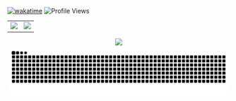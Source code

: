 [![wakatime](https://wakatime.com/badge/user/018e666c-c584-40d2-b937-d94aa40bdf3b.svg)](https://wakatime.com/@018e666c-c584-40d2-b937-d94aa40bdf3b)
![Profile Views](https://komarev.com/ghpvc/?username=Diraw&color=blueviolet)

<table>
  <tr>
    <td><img width="450" src="https://github-readme-stats.vercel.app/api?username=Diraw&theme=transparent&include_all_commits=true&show_icons=true&hide_border=true&hide_title=true&text_size=16&text_color=333333&icon_color=333333&hide=contribs&cache_seconds=0" /></td>
    <td><img src="https://github-readme-stats.vercel.app/api/wakatime?username=diraw&theme=transparent&hide_border=true&layout=compact&langs_count=6&hide_title=true&text_size=20&text_color=333333&icon_color=333333" /></td>
  </tr>
</table>

<div align="center">
  <img width="800" src="https://github-readme-activity-graph.vercel.app/graph?username=Diraw&theme=github-compact&hide_border=true&area=true&hide_title=true&color=333333" />
</div>

<div align="center">
  <picture>
    <source media="(prefers-color-scheme: dark)" srcset="https://raw.githubusercontent.com/Diraw/Diraw/output/github-contribution-grid-snake-dark.svg" />
    <source media="(prefers-color-scheme: light)" srcset="https://raw.githubusercontent.com/Diraw/Diraw/output/github-contribution-grid-snake.svg" />
    <img alt="github-snake" src="https://raw.githubusercontent.com/Diraw/Diraw/output/github-contribution-grid-snake.svg" />
  </picture>
</div>
